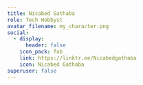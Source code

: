 ```yaml
---
title: Nicabed Gathaba
role: Tech Hobbyst
avatar_filename: my_character.png
social:
  - display:
      header: false
    icon_pack: fab
    link: https://linktr.ee/Nicabedgathaba
    icon: Nicabed Gathaba
superuser: false
---
```

